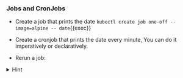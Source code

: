 
### Jobs and CronJobs

* Create a job that prints the date `kubectl create job one-off --image=alpine -- date`{{exec}}

* Create a cronjob that prints the date every minute, You can do it imperatively or declaratively.

* Rerun a job:


<details>
<summary>Hint</summary>
Create cronjob imperatively: <code>kubectl -n jobs create cronjob cronjob-example --schedule='*/1 * * * *' --image=alpine -- date</code> or declaratively: <code>kubectl apply -f cronjob.yaml</code>
<br>

Create a headless service for the sts: <code>kubectl apply -f postgres-service.yaml</code>
<br>
</details>
